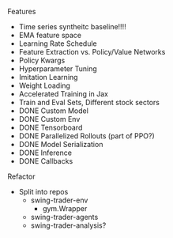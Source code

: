 Features
- Time series syntheitc baseline!!!!
- EMA feature space
- Learning Rate Schedule
- Feature Extraction vs. Policy/Value Networks
- Policy Kwargs
- Hyperparameter Tuning
- Imitation Learning
- Weight Loading
- Accelerated Training in Jax
- Train and Eval Sets, Different stock sectors
- DONE Custom Model
- DONE Custom Env
- DONE Tensorboard
- DONE Parallelized Rollouts (part of PPO?)
- DONE Model Serialization
- DONE Inference
- DONE Callbacks

Refactor
- Split into repos
    - swing-trader-env
        - gym.Wrapper
    - swing-trader-agents
    - swing-trader-analysis?
